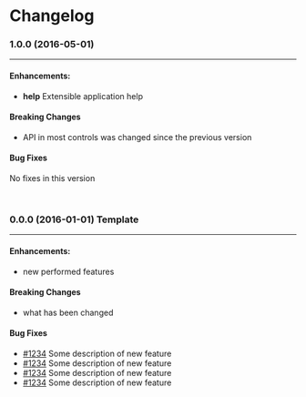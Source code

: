 # Changelog

### 1.0.0 (2016-05-01)
-----

#### Enhancements:

* **help** Extensible application help 

#### Breaking Changes
* API in most controls was changed since the previous version

#### Bug Fixes
No fixes in this version 

<br/>

### 0.0.0 (2016-01-01) Template
-------

#### Enhancements:

* new performed features

#### Breaking Changes
* what has been changed

#### Bug Fixes

* [#1234](http://link_to_pull_request) Some description of new feature
* [#1234](http://link_to_pull_request) Some description of new feature
* [#1234](http://link_to_pull_request) Some description of new feature
* [#1234](http://link_to_pull_request) Some description of new feature
